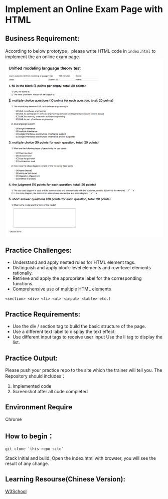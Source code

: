 # Implement an Online Exam Page with HTML

## Business Requirement:
According to below prototype，please write HTML code in `index.html` to implement the an online exam page. 
![](./mockup-en.png)

## Practice Challenges:


* Understand and apply nested rules for HTML element tags.
* Distinguish and apply block-level elements and row-level elements rationally.
* Retrieve and apply the appropriate label for the corresponding functions.
* Comprehensive use of multiple HTML elements 
```
<section> <div> <li> <ul> <input> <table> etc.)
```


## Practice Requirements:

* Use the div / section tag to build the basic structure of the page.
* Use a different text label to display the text effect.
* Use different input tags to receive user input
Use the li tag to display the list.

## Practice Output:
Please push your practice repo to the site which the trainer will tell you.
The Repository should includes：
1. Implemented code
2. Screenshot after all code completed

## Environment Require
Chrome

## How to begin：
```
git clone `this repo site`
```
Stack Initial and build:
Open the index.html with browser, you will see the result of any change.

## Learning Resourse(Chinese Version):
[W3School](http://www.w3school.com.cn/)


